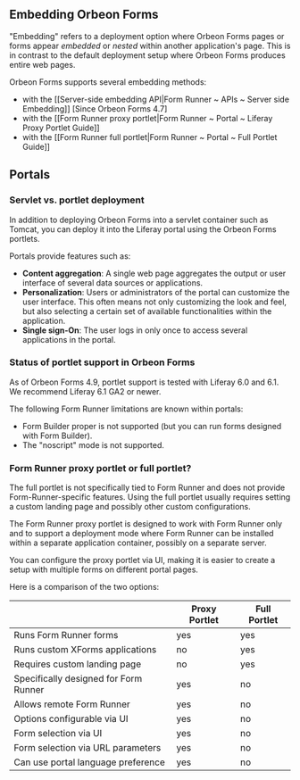 ## Embedding Orbeon Forms 

"Embedding" refers to a deployment option where Orbeon Forms pages or forms appear *embedded* or *nested* within another application's page. This is in contrast to the default deployment setup where Orbeon Forms produces entire web pages.

Orbeon Forms supports several embedding methods:

- with the [[Server-side embedding API|Form Runner ~ APIs ~ Server side Embedding]] [Since Orbeon Forms 4.7]
- with the [[Form Runner proxy portlet|Form Runner ~ Portal ~ Liferay Proxy Portlet Guide]]
- with the [[Form Runner full portlet|Form Runner ~ Portal ~ Full Portlet Guide]]

## Portals

### Servlet vs. portlet deployment

In addition to deploying Orbeon Forms into a servlet container such as Tomcat, you can deploy it into the Liferay portal using the Orbeon Forms portlets.

Portals provide features such as:

* __Content aggregation__:  A single web page aggregates the output or user interface of several data sources or applications.
* __Personalization__: Users or administrators of the portal can customize the user interface. This often means not only customizing the look and feel, but also selecting a certain set of available functionalities within the application.
* __Single sign-On__: The user logs in only once to access several applications in the portal.

### Status of portlet support in Orbeon Forms

As of Orbeon Forms 4.9, portlet support is tested with Liferay 6.0 and 6.1. We recommend Liferay 6.1 GA2 or newer.

The following Form Runner limitations are known within portals:

* Form Builder proper is not supported (but you can run forms designed with Form Builder).
* The "noscript" mode is not supported.

### Form Runner proxy portlet or full portlet?

The full portlet is not specifically tied to Form Runner and does not provide Form-Runner-specific features. Using the full portlet usually requires setting a custom landing page and possibly other custom configurations.
 
The Form Runner proxy portlet is designed to work with Form Runner only and to support a deployment mode where Form Runner can be installed within a separate application container, possibly on a separate server.

You can configure the proxy portlet via UI, making it is easier to create a setup with multiple forms on different portal pages.

Here is a comparison of the two options:

|                                      |Proxy Portlet|Full Portlet
|--------------------------------------|-------------|------------
|Runs Form Runner forms                |yes          |yes
|Runs custom XForms applications       |no           |yes
|Requires custom landing page          |no           |yes
|Specifically designed for Form Runner |yes          |no
|Allows remote Form Runner             |yes          |no
|Options configurable via UI           |yes          |no
|Form selection via UI                 |yes          |no
|Form selection via URL parameters     |yes          |no
|Can use portal language preference    |yes          |no